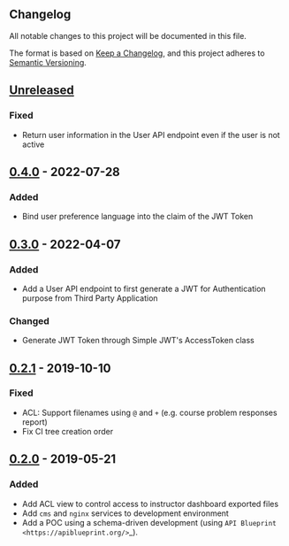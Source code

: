 ## Changelog

All notable changes to this project will be documented in this file.

The format is based on [Keep a Changelog](https://keepachangelog.com/en/1.0.0/),
and this project adheres to [Semantic
Versioning](https://semver.org/spec/v2.0.0.html).


## [Unreleased]

### Fixed

- Return user information in the User API endpoint even
  if the user is not active

## [0.4.0] - 2022-07-28

### Added

- Bind user preference language into the claim of the JWT Token

## [0.3.0] - 2022-04-07

### Added

- Add a User API endpoint to first generate a JWT for Authentication purpose
  from Third Party Application

### Changed

- Generate JWT Token through Simple JWT's AccessToken class

## [0.2.1] - 2019-10-10

### Fixed

- ACL: Support filenames using `@` and `+` (e.g. course problem responses
  report)
- Fix CI tree creation order

## [0.2.0] - 2019-05-21

### Added

- Add ACL view to control access to instructor dashboard exported files
- Add `cms` and `nginx` services to development environment
- Add a POC using a schema-driven development (using
  `API Blueprint <https://apiblueprint.org/>`\_).


[unreleased]: https://github.com/openfun/fonzie/compare/v0.4.0...master
[0.4.0]: https://github.com/openfun/fonzie/compare/v0.3.0...v0.4.0
[0.3.0]: https://github.com/openfun/fonzie/compare/v0.2.1...v0.3.0
[0.2.1]: https://github.com/openfun/fonzie/compare/v0.2.0...v0.2.1
[0.2.0]: https://github.com/openfun/fonzie/compare/b31adef...v0.2.0
